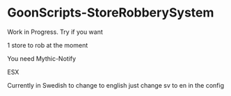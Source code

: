 # GoonScripts-StoreRobberySystem
 
Work in Progress. Try if you want

1 store to rob at the moment

You need Mythic-Notify

ESX

Currently in Swedish to change to english just change sv to en in the config
